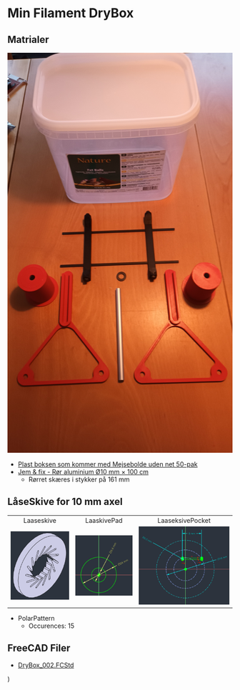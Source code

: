 # Min Filament DryBox

## Matrialer

![Matriale foto](./Images/20250106_092037.jpg)

* [Plast boksen som kommer med Mejsebolde uden net 50-pak](https://www.harald-nyborg.dk/mejsebolde-uden-net-50-pak)
* [Jem & fix - Rør aluminium Ø10 mm × 100 cm](https://www.jemogfix.dk/roer-aluminium-oe10-mm-100-cm/4145/9032129/)
  * Rørret skæres i stykker på 161 mm

## LåseSkive for 10 mm axel

||||
|:---:|:---:|:---:|
|Laaseskive|LaaskivePad|LaaseksivePocket|
|![Laaseskive](./Images/Laaseskive.png)|![Laaseskive](./Images/LaaskivePad.png)|![Laaseskive](./Images/LaaseksivePocket.png)|

* PolarPattern
  * Occurences: 15

## FreeCAD Filer

* [DryBox_002.FCStd](./DryBox_002.FCStd)


)
